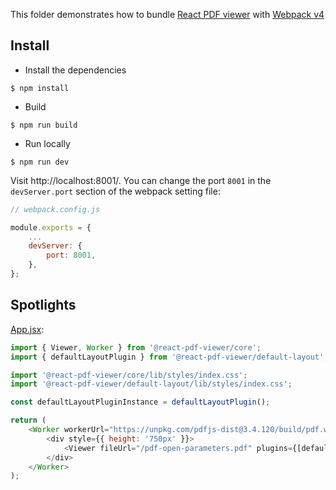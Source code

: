 This folder demonstrates how to bundle [React PDF viewer](https://react-pdf-viewer.dev) with [Webpack v4](https://webpack.js.org)

## Install

-   Install the dependencies

```console
$ npm install
```

-   Build

```console
$ npm run build
```

-   Run locally

```console
$ npm run dev
```

Visit http://localhost:8001/. You can change the port `8001` in the `devServer.port` section of the webpack setting file:

```js
// webpack.config.js

module.exports = {
    ...
    devServer: {
        port: 8001,
    },
};
```

## Spotlights

[App.jsx](src/App.jsx):

```js
import { Viewer, Worker } from '@react-pdf-viewer/core';
import { defaultLayoutPlugin } from '@react-pdf-viewer/default-layout';

import '@react-pdf-viewer/core/lib/styles/index.css';
import '@react-pdf-viewer/default-layout/lib/styles/index.css';

const defaultLayoutPluginInstance = defaultLayoutPlugin();

return (
    <Worker workerUrl="https://unpkg.com/pdfjs-dist@3.4.120/build/pdf.worker.js">
        <div style={{ height: '750px' }}>
            <Viewer fileUrl="/pdf-open-parameters.pdf" plugins={[defaultLayoutPluginInstance]} />
        </div>
    </Worker>
);
```
